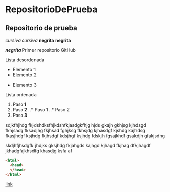 # RepositorioDePrueba
## Repositorio de prueba 
*cursiva* _cursiva_
**negrita** __negrita__

**_negrita_**
Primer repositorio GitHub

Lista desordenada
+ Elemento 1
+ Elemento 2
* Elemento 3

Lista ordenada
1. Paso **1**
2. Paso **2**
..* Paso 1
..* Paso 2
3. Paso **3**

sdjkfhjhdg fkjdshdksfhjkdshfkjasdgkfhjg hjds gkajh gkhjsg kjhdsgd fkhjsadg fksadjhg fkjhsad fghjksg fkhsjdg kjhasdgf kjshdg kajhdsg fkasjhdgf ksjhdg fkjhsdgf kdsjhgf ksjhdg fdskjh fgsajkhdf gsakdjh gfakjsdhg 

skdjhfjhsdgfk jhdjks gksjhdg fkjahgds kajhgd kjhagd fkjhag dfkjhagdf jkhadgfajkhsdfg khasdjg ksfa  af

```html
<html>
  <head>
  </head>
</html>
```
[link](http://www.google.com)
